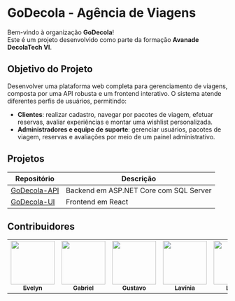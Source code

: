 # GoDecola - Agência de Viagens

Bem-vindo à organização **GoDecola**!  
Este é um projeto desenvolvido como parte da formação **Avanade DecolaTech VI**.

## Objetivo do Projeto

Desenvolver uma plataforma web completa para gerenciamento de viagens, composta por uma API robusta e um frontend interativo. O sistema atende diferentes perfis de usuários, permitindo:

- **Clientes**: realizar cadastro, navegar por pacotes de viagem, efetuar reservas, avaliar experiências e montar uma wishlist personalizada.
- **Administradores e equipe de suporte**: gerenciar usuários, pacotes de viagem, reservas e avaliações por meio de um painel administrativo.

## Projetos

| Repositório     | Descrição                       |
|-----------------|---------------------------------|
| [GoDecola-API](https://github.com/GoDecola/GoDecola-API) | Backend em ASP.NET Core com SQL Server |
| [GoDecola-UI](https://github.com/GoDecola/GoDecola-UI)   | Frontend em React                      |

## Contribuidores

<table>
  <tr>
    <td align="center">
      <a href="https://github.com/EvelynCunha">
        <img src="https://github.com/EvelynCunha.png" width="100px">
        <br>
        <sub><b>Evelyn</b></sub>
      </a>
    </td>
    <td align="center">
      <a href="https://github.com/GabrielQuinteiro">
        <img src="https://github.com/GabrielQuinteiro.png" width="100px">
        <br>
        <sub><b>Gabriel</b></sub>
      </a>
    </td>
    <td align="center">
      <a href="https://github.com/gustavobarbosa7">
        <img src="https://github.com/gustavobarbosa7.png" width="100px">
        <br>
        <sub><b>Gustavo</b></sub>
      </a>
    </td>
    <td align="center">
      <a href="https://github.com/lavih2048">
        <img src="https://github.com/lavih2048.png" width="100px">
        <br>
        <sub><b>Lavínia</b></sub>
      </a>
    </td>
    <td align="center">
      <a href="https://github.com/lettymoon">
        <img src="https://github.com/lettymoon.png" width="100px">
        <br>
        <sub><b>Letícia</b></sub>
      </a>
    </td>
    <td align="center">
      <a href="https://github.com/RinoaYK">
        <img src="https://github.com/RinoaYK.png" width="100px">
        <br>
        <sub><b>Lídia</b></sub>
      </a>
    </td>
  </tr>
</table>
